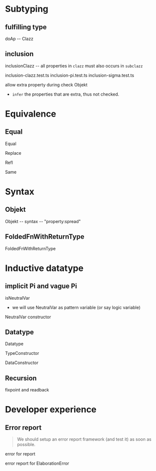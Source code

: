 # Subtyping

## fulfilling type

doAp -- Clazz

## inclusion

inclusionClazz -- all properties in `clazz` must also occurs in `subclazz`

inclusion-clazz.test.ts
inclusion-pi.test.ts
inclusion-sigma.test.ts

allow extra property during check Objekt

- `infer` the properties that are extra, thus not checked.

# Equivalence

## Equal

Equal

Replace

Refl

Same

# Syntax

## Objekt

Objekt -- syntax -- "property:spread"

## FoldedFnWithReturnType

FoldedFnWithReturnType

# Inductive datatype

## implicit Pi and vague Pi

isNeutralVar

- we will use NeutralVar as pattern variable (or say logic variable)

NeutralVar constructor

## Datatype

Datatype

TypeConstructor

DataConstructor

## Recursion

fixpoint and readback

# Developer experience

## Error report

> We should setup an error report framework (and test it) as soon as possible.

error for report

error report for ElaborationError
